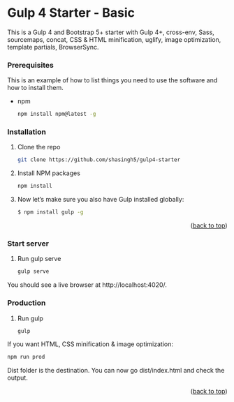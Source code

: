 
# Gulp 4 Starter - Basic

This is a Gulp 4 and Bootstrap 5+ starter with Gulp 4+, cross-env, Sass, sourcemaps, concat, CSS & HTML minification, uglify, image optimization, template partials, BrowserSync.

<!-- GETTING STARTED -->

### Prerequisites

This is an example of how to list things you need to use the software and how to install them.
* npm
  ```sh
  npm install npm@latest -g
  ```

### Installation

1. Clone the repo
   ```sh
   git clone https://github.com/shasingh5/gulp4-starter
   ```
2. Install NPM packages
   ```sh
   npm install
   ```
4. Now let’s make sure you also have Gulp installed globally:
   ```sh
   $ npm install gulp -g
   ```

<p align="right">(<a href="#top">back to top</a>)</p>

### Start server

1. Run gulp serve
   ```sh
   gulp serve
   ```
You should see a live browser at http://localhost:4020/.

### Production

1. Run gulp
   ```sh
   gulp
   ```
If you want HTML, CSS minification & image optimization:

```sh
npm run prod
```
Dist folder is the destination. You can now go dist/index.html and check the output.
<p align="right">(<a href="#top">back to top</a>)</p>

